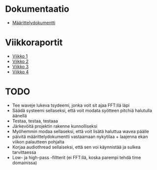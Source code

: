# Dokumentaatio
- [Määrittelydokumentti](dokumentaatio/maarittelydokumentti.md)

# Viikkoraportit
- [Viikko 1](dokumentaatio/raportit/viikko1.md)
- [Viikko 2](dokumentaatio/raportit/viikko2.md)
- [Viikko 3](dokumentaatio/raportit/viikko3.md)
- [Viikko 4](dokumentaatio/raportit/viikko4.md)

# TODO
- Tee waveje lukeva tsydeemi, jonka voit sit ajaa FFT:llä läpi
- Säädä systeemi sellaseksi, että voit modata syötteen pitchiä halutulla äänellä
- Testaa, testaa, testaaa
- Järkevöitä projektin rakenne kunnolliseksi
- Myöhemmin modaa sellaseksi, että voit lisätä haluttua wavea päälle
- päivitä määrittelydokumentti vastaamaan nykytilaa + laajenna ekan viikon palautteen pohjalta
- Korjaa audiothread sellaiseksi, että sen voi käynnistää ja sulkea tarvittaessa
- Low- ja high-pass -filtterit (ei FFT:llä, koska parempi tehdä time domainissa)

